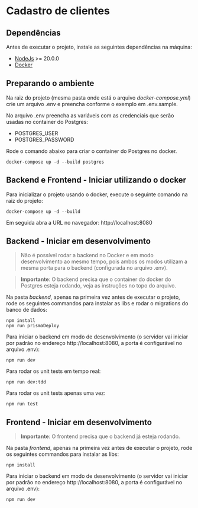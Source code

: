 # Cadastro de clientes

## Dependências

Antes de executar o projeto, instale as seguintes dependências na máquina:

* [NodeJs](https://nodejs.org/en) >= 20.0.0
* [Docker](https://www.docker.com/)

## Preparando o ambiente

Na raiz do projeto (mesma pasta onde está o arquivo _docker-compose.yml_) crie um arquivo .env e preencha conforme o exemplo em .env.sample.

No arquivo .env preencha as variáveis com as credenciais que serão usadas no container do Postgres:
* POSTGRES_USER
* POSTGRES_PASSWORD

Rode o comando abaixo para criar o container do Postgres no docker.

```
docker-compose up -d --build postgres
```

## Backend e Frontend - Iniciar utilizando o docker

Para inicializar o projeto usando o docker, execute o seguinte comando na raiz do projeto:

```
docker-compose up -d --build
```

Em seguida abra a URL no navegador: http://localhost:8080

## Backend - Iniciar em desenvolvimento

> Não é possível rodar a backend no Docker e em modo desenvolvimento ao mesmo tempo, pois ambos os modos utilizam a mesma porta para o backend (configurada no arquivo .env).

> __Importante__: O backend precisa que o container do docker do Postgres esteja rodando, veja as instruções no topo do arquivo.


Na pasta _backend_, apenas na primeira vez antes de executar o projeto, rode os seguintes commandos para instalar as libs e rodar o migrations do banco de dados:

```
npm install
npm run prismaDeploy
```

Para iniciar o backend em modo de desenvolvimento (o servidor vai iniciar por padrão no endereço http://localhost:8080, a porta é configurável no arquivo .env):
```
npm run dev
```

Para rodar os unit tests em tempo real:
```
npm run dev:tdd
```

Para rodar os unit tests apenas uma vez:

```
npm run test
```

## Frontend - Iniciar em desenvolvimento

> __Importante__: O frontend precisa que o backend já esteja rodando.

Na pasta _frontend_, apenas na primeira vez antes de executar o projeto, rode os seguintes commandos para instalar as libs:

```
npm install
```

Para iniciar o backend em modo de desenvolvimento (o servidor vai iniciar por padrão no endereço http://localhost:8080, a porta é configurável no arquivo .env):
```
npm run dev
```
